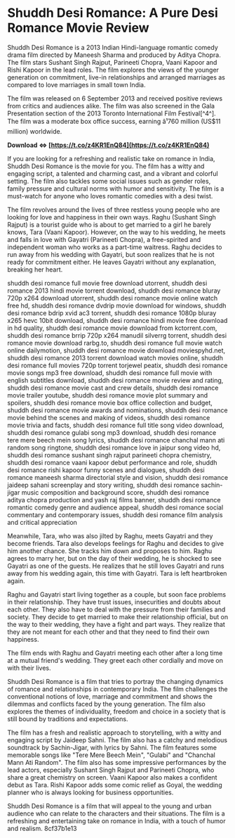 # Shuddh Desi Romance: A Pure Desi Romance Movie Review
 
Shuddh Desi Romance is a 2013 Indian Hindi-language romantic comedy drama film directed by Maneesh Sharma and produced by Aditya Chopra. The film stars Sushant Singh Rajput, Parineeti Chopra, Vaani Kapoor and Rishi Kapoor in the lead roles. The film explores the views of the younger generation on commitment, live-in relationships and arranged marriages as compared to love marriages in small town India.
 
The film was released on 6 September 2013 and received positive reviews from critics and audiences alike. The film was also screened in the Gala Presentation section of the 2013 Toronto International Film Festival[^4^]. The film was a moderate box office success, earning â¹760 million (US$11 million) worldwide.
 
**Download ⇔ [https://t.co/z4KR1EnQ84](https://t.co/z4KR1EnQ84)**


 
If you are looking for a refreshing and realistic take on romance in India, Shuddh Desi Romance is the movie for you. The film has a witty and engaging script, a talented and charming cast, and a vibrant and colorful setting. The film also tackles some social issues such as gender roles, family pressure and cultural norms with humor and sensitivity. The film is a must-watch for anyone who loves romantic comedies with a desi twist.

The film revolves around the lives of three restless young people who are looking for love and happiness in their own ways. Raghu (Sushant Singh Rajput) is a tourist guide who is about to get married to a girl he barely knows, Tara (Vaani Kapoor). However, on the way to his wedding, he meets and falls in love with Gayatri (Parineeti Chopra), a free-spirited and independent woman who works as a part-time waitress. Raghu decides to run away from his wedding with Gayatri, but soon realizes that he is not ready for commitment either. He leaves Gayatri without any explanation, breaking her heart.
 
shuddh desi romance full movie free download utorrent,  shuddh desi romance 2013 hindi movie torrent download,  shuddh desi romance bluray 720p x264 download utorrent,  shuddh desi romance movie online watch free hd,  shuddh desi romance dvdrip movie download for windows,  shuddh desi romance bdrip xvid ac3 torrent,  shuddh desi romance 1080p bluray x265 hevc 10bit download,  shuddh desi romance hindi movie free download in hd quality,  shuddh desi romance movie download from kctorrent.com,  shuddh desi romance brrip 720p x264 manudil silverrg torrent,  shuddh desi romance movie download rarbg.to,  shuddh desi romance full movie watch online dailymotion,  shuddh desi romance movie download moviespyhd.net,  shuddh desi romance 2013 torrent download watch movies online,  shuddh desi romance full movies 720p torrent torjewel peatix,  shuddh desi romance movie songs mp3 free download,  shuddh desi romance full movie with english subtitles download,  shuddh desi romance movie review and rating,  shuddh desi romance movie cast and crew details,  shuddh desi romance movie trailer youtube,  shuddh desi romance movie plot summary and spoilers,  shuddh desi romance movie box office collection and budget,  shuddh desi romance movie awards and nominations,  shuddh desi romance movie behind the scenes and making of videos,  shuddh desi romance movie trivia and facts,  shuddh desi romance full title song video download,  shuddh desi romance gulabi song mp3 download,  shuddh desi romance tere mere beech mein song lyrics,  shuddh desi romance chanchal mann ati random song ringtone,  shuddh desi romance love in jaipur song video hd,  shuddh desi romance sushant singh rajput parineeti chopra chemistry,  shuddh desi romance vaani kapoor debut performance and role,  shuddh desi romance rishi kapoor funny scenes and dialogues,  shuddh desi romance maneesh sharma directorial style and vision,  shuddh desi romance jaideep sahani screenplay and story writing,  shuddh desi romance sachin-jigar music composition and background score,  shuddh desi romance aditya chopra production and yash raj films banner,  shuddh desi romance romantic comedy genre and audience appeal,  shuddh desi romance social commentary and contemporary issues,  shuddh desi romance film analysis and critical appreciation
 
Meanwhile, Tara, who was also jilted by Raghu, meets Gayatri and they become friends. Tara also develops feelings for Raghu and decides to give him another chance. She tracks him down and proposes to him. Raghu agrees to marry her, but on the day of their wedding, he is shocked to see Gayatri as one of the guests. He realizes that he still loves Gayatri and runs away from his wedding again, this time with Gayatri. Tara is left heartbroken again.
 
Raghu and Gayatri start living together as a couple, but soon face problems in their relationship. They have trust issues, insecurities and doubts about each other. They also have to deal with the pressure from their families and society. They decide to get married to make their relationship official, but on the way to their wedding, they have a fight and part ways. They realize that they are not meant for each other and that they need to find their own happiness.
 
The film ends with Raghu and Gayatri meeting each other after a long time at a mutual friend's wedding. They greet each other cordially and move on with their lives.

Shuddh Desi Romance is a film that tries to portray the changing dynamics of romance and relationships in contemporary India. The film challenges the conventional notions of love, marriage and commitment and shows the dilemmas and conflicts faced by the young generation. The film also explores the themes of individuality, freedom and choice in a society that is still bound by traditions and expectations.
 
The film has a fresh and realistic approach to storytelling, with a witty and engaging script by Jaideep Sahni. The film also has a catchy and melodious soundtrack by Sachin-Jigar, with lyrics by Sahni. The film features some memorable songs like "Tere Mere Beech Mein", "Gulabi" and "Chanchal Mann Ati Random". The film also has some impressive performances by the lead actors, especially Sushant Singh Rajput and Parineeti Chopra, who share a great chemistry on screen. Vaani Kapoor also makes a confident debut as Tara. Rishi Kapoor adds some comic relief as Goyal, the wedding planner who is always looking for business opportunities.
 
Shuddh Desi Romance is a film that will appeal to the young and urban audience who can relate to the characters and their situations. The film is a refreshing and entertaining take on romance in India, with a touch of humor and realism.
 8cf37b1e13
 
